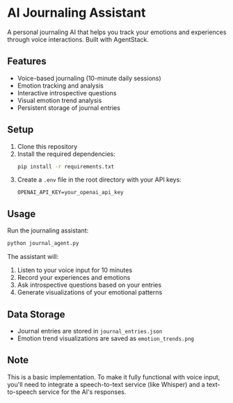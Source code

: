 # AI Journaling Assistant

A personal journaling AI that helps you track your emotions and experiences through voice interactions. Built with AgentStack.

## Features

- Voice-based journaling (10-minute daily sessions)
- Emotion tracking and analysis
- Interactive introspective questions
- Visual emotion trend analysis
- Persistent storage of journal entries

## Setup

1. Clone this repository
2. Install the required dependencies:
   ```bash
   pip install -r requirements.txt
   ```
3. Create a `.env` file in the root directory with your API keys:
   ```
   OPENAI_API_KEY=your_openai_api_key
   ```

## Usage

Run the journaling assistant:
```bash
python journal_agent.py
```

The assistant will:
1. Listen to your voice input for 10 minutes
2. Record your experiences and emotions
3. Ask introspective questions based on your entries
4. Generate visualizations of your emotional patterns

## Data Storage

- Journal entries are stored in `journal_entries.json`
- Emotion trend visualizations are saved as `emotion_trends.png`

## Note

This is a basic implementation. To make it fully functional with voice input, you'll need to integrate a speech-to-text service (like Whisper) and a text-to-speech service for the AI's responses. 